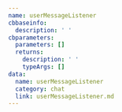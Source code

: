 ```yaml
---
name: userMessageListener
cbbaseinfo:
  description: ' '
cbparameters:
  parameters: []
  returns:
    description: ' '
    typeArgs: []
data:
  name: userMessageListener
  category: chat
  link: userMessageListener.md
---
```

<CBBaseInfo/> 
 <CBParameters/>